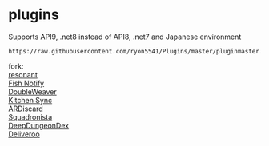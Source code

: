 # plugins
Supports API9, .net8 instead of API8, .net7 and Japanese environment
```
https://raw.githubusercontent.com/ryon5541/Plugins/master/pluginmaster.json
```
fork:  
[resonant](https://github.com/aulus-asina/resonant)  
[Fish Notify](https://github.com/carvelli)  
[DoubleWeaver](https://github.com/Bluefissure/DoubleWeaver)  
[Kitchen Sync](https://github.com/MidoriKami/)  
[ARDiscard](https://git.carvel.li/liza/ARDiscard)  
[Squadronista](https://git.carvel.li/liza/Squadronista)  
[DeepDungeonDex](https://github.com/wolfcomp/DeepDungeonDex/tree/master)  
[Deliveroo](https://git.carvel.li/liza/Deliveroo)  
